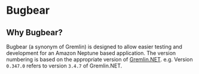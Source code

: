 # Bugbear

## Why Bugbear?

Bugbear (a synonym of Gremlin) is designed to allow easier testing and development for an Amazon Neptune based application.
The version numbering is based on the appropriate version of [Gremlin.NET](https://www.nuget.org/packages/Gremlin.Net/).
e.g. Version `0.347.0` refers to version `3.4.7` of Gremlin.NET.
